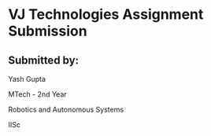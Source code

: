 # VJ Technologies Assignment Submission

## Submitted by:

Yash Gupta

MTech - 2nd Year

Robotics and Autonomous Systems

IISc
